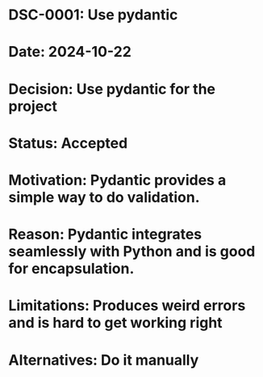 # DSC-0001: Use pydantic
# Date: 2024-10-22
# Decision: Use pydantic for the project
# Status: Accepted
# Motivation: Pydantic provides a simple way to do validation.
# Reason: Pydantic integrates seamlessly with Python and is good for encapsulation.
# Limitations: Produces weird errors and is hard to get working right
# Alternatives: Do it manually